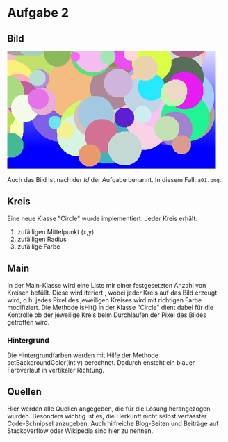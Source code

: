 # Aufgabe 2



## Bild

![](a02-3.png)

Auch das Bild ist nach der *Id* der Aufgabe benannt. In diesem Fall: `a01.png`.

## Kreis

Eine neue Klasse "Circle" wurde implementiert. Jeder Kreis erhält:

1. zufälligen Mittelpunkt (x,y)
2. zufälligen Radius
3. zufällige Farbe

## Main

In der Main-Klasse wird eine Liste mir einer festgesetzten Anzahl von Kreisen befüllt.  Diese wird iteriert , wobei jeder Kreis auf das Bild erzeugt wird, d.h. jedes Pixel des jeweiligen Kreises wird mit richtigen Farbe modifiziert.
Die Methode isHit() in der Klasse "Circle" dient dabei für die Kontrolle ob der jeweilige Kreis beim Durchlaufen der Pixel des Bildes getroffen wird.




### Hintergrund

Die Hintergrundfarben werden mit Hilfe der Methode setBackgroundColor(int y) berechnet. Dadurch ensteht ein blauer Farbverlauf in vertikaler Richtung.

### 

## Quellen

Hier werden alle Quellen angegeben, die für die Lösung herangezogen wurden. Besonders wichtig ist es,
die Herkunft nicht selbst verfasster Code-Schnipsel anzugeben. Auch hilfreiche Blog-Seiten und
Beiträge auf Stackoverflow oder Wikipedia sind hier zu nennen.
